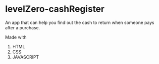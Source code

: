 # levelZero-cashRegister

An app that can help you find out the cash to return when someone pays after a purchase.

Made with

1. HTML
2. CSS
3. JAVASCRIPT
